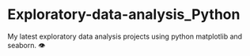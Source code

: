# Exploratory-data-analysis_Python
My latest  exploratory data analysis projects using python matplotlib and seaborn.
:eye:
